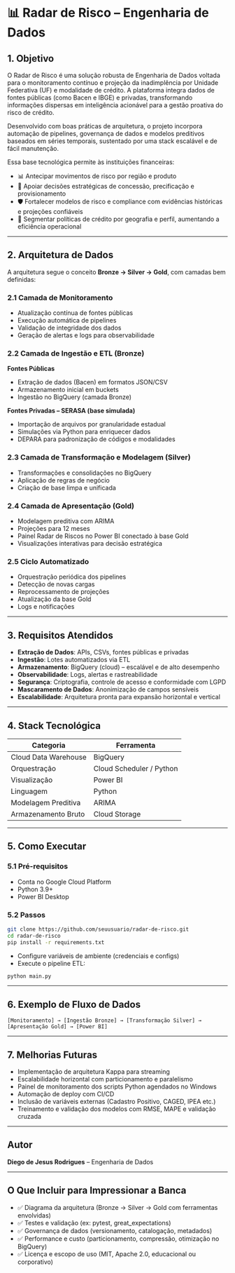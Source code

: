 
# 📊 Radar de Risco – Engenharia de Dados

## 1. Objetivo

O Radar de Risco é uma solução robusta de Engenharia de Dados voltada para o monitoramento contínuo e projeção da inadimplência por Unidade Federativa (UF) e modalidade de crédito. A plataforma integra dados de fontes públicas (como Bacen e IBGE) e privadas, transformando informações dispersas em inteligência acionável para a gestão proativa do risco de crédito.

Desenvolvido com boas práticas de arquitetura, o projeto incorpora automação de pipelines, governança de dados e modelos preditivos baseados em séries temporais, sustentado por uma stack escalável e de fácil manutenção.

Essa base tecnológica permite às instituições financeiras:

- 📊 Antecipar movimentos de risco por região e produto  
- 🧠 Apoiar decisões estratégicas de concessão, precificação e provisionamento  
- 🛡️ Fortalecer modelos de risco e compliance com evidências históricas e projeções confiáveis  
- 📍 Segmentar políticas de crédito por geografia e perfil, aumentando a eficiência operacional  

---

## 2. Arquitetura de Dados

A arquitetura segue o conceito **Bronze → Silver → Gold**, com camadas bem definidas:

### 2.1 Camada de Monitoramento
- Atualização contínua de fontes públicas  
- Execução automática de pipelines  
- Validação de integridade dos dados  
- Geração de alertas e logs para observabilidade  

### 2.2 Camada de Ingestão e ETL (Bronze)

**Fontes Públicas**
- Extração de dados (Bacen) em formatos JSON/CSV  
- Armazenamento inicial em buckets  
- Ingestão no BigQuery (camada Bronze)  

**Fontes Privadas – SERASA (base simulada)**
- Importação de arquivos por granularidade estadual  
- Simulações via Python para enriquecer dados  
- DEPARA para padronização de códigos e modalidades  

### 2.3 Camada de Transformação e Modelagem (Silver)
- Transformações e consolidações no BigQuery  
- Aplicação de regras de negócio  
- Criação de base limpa e unificada  

### 2.4 Camada de Apresentação (Gold)
- Modelagem preditiva com ARIMA  
- Projeções para 12 meses  
- Painel Radar de Riscos no Power BI conectado à base Gold  
- Visualizações interativas para decisão estratégica  

### 2.5 Ciclo Automatizado
- Orquestração periódica dos pipelines  
- Detecção de novas cargas  
- Reprocessamento de projeções  
- Atualização da base Gold  
- Logs e notificações  

---

## 3. Requisitos Atendidos

- **Extração de Dados**: APIs, CSVs, fontes públicas e privadas  
- **Ingestão**: Lotes automatizados via ETL  
- **Armazenamento**: BigQuery (cloud) – escalável e de alto desempenho  
- **Observabilidade**: Logs, alertas e rastreabilidade  
- **Segurança**: Criptografia, controle de acesso e conformidade com LGPD  
- **Mascaramento de Dados**: Anonimização de campos sensíveis  
- **Escalabilidade**: Arquitetura pronta para expansão horizontal e vertical  

---

## 4. Stack Tecnológica

| Categoria             | Ferramenta              |
|----------------------|-------------------------|
| Cloud Data Warehouse | BigQuery                |
| Orquestração         | Cloud Scheduler / Python|
| Visualização         | Power BI                |
| Linguagem            | Python                  |
| Modelagem Preditiva  | ARIMA                   |
| Armazenamento Bruto  | Cloud Storage           |

---

## 5. Como Executar

### 5.1 Pré-requisitos
- Conta no Google Cloud Platform  
- Python 3.9+  
- Power BI Desktop  

### 5.2 Passos

```bash
git clone https://github.com/seuusuario/radar-de-risco.git
cd radar-de-risco
pip install -r requirements.txt
```

- Configure variáveis de ambiente (credenciais e configs)  
- Execute o pipeline ETL:  
```bash
python main.py
```

---

## 6. Exemplo de Fluxo de Dados

`[Monitoramento] → [Ingestão Bronze] → [Transformação Silver] → [Apresentação Gold] → [Power BI]`

---

## 7. Melhorias Futuras

- Implementação de arquitetura Kappa para streaming  
- Escalabilidade horizontal com particionamento e paralelismo  
- Painel de monitoramento dos scripts Python agendados no Windows  
- Automação de deploy com CI/CD  
- Inclusão de variáveis externas (Cadastro Positivo, CAGED, IPEA etc.)  
- Treinamento e validação dos modelos com RMSE, MAPE e validação cruzada  

---

## Autor

**Diego de Jesus Rodrigues** – Engenharia de Dados

---

## O Que Incluir para Impressionar a Banca

- ✅ Diagrama da arquitetura (Bronze → Silver → Gold com ferramentas envolvidas)  
- ✅ Testes e validação (ex: pytest, great_expectations)  
- ✅ Governança de dados (versionamento, catalogação, metadados)  
- ✅ Performance e custo (particionamento, compressão, otimização no BigQuery)  
- ✅ Licença e escopo de uso (MIT, Apache 2.0, educacional ou corporativo)


